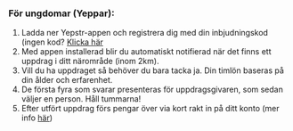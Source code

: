 ### För ungdomar (Yeppar):

1. Ladda ner Yepstr-appen och registrera dig med din inbjudningskod (ingen kod? [Klicka här](/index.html#subscribe)
2. Med appen installerad blir du automatiskt notifierad när det finns ett uppdrag i ditt närområde (inom 2km).
3. Vill du ha uppdraget så behöver du bara tacka ja. Din timlön baseras på din ålder och erfarenhet.
4. De första fyra som svarar presenteras för uppdragsgivaren, som sedan väljer en person. Håll tummarna!
5. Efter utfört uppdrag förs pengar över via kort rakt in på ditt konto (mer info [här](/vanliga-fragor.html))

